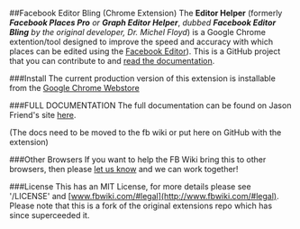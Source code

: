 ##Facebook Editor Bling (Chrome Extension) The **Editor Helper** (formerly
**_Facebook Places Pro_** *or* **_Graph Editor Helper_**, *dubbed* **_Facebook
Editor Bling_** *by the original developer, Dr. Michel Floyd*) is a Google
Chrome extention/tool designed to improve the speed and accuracy with which
places can be edited using the [Facebook
Editor](https://www.facebook.com/editor)). This is a GitHub project that you
can contribute to and [read the
documentation](http://www.jasonfriend.me/facebookplaces/w/wiki:editor:community_chrome_extension).

###Install
The current production version of this extension is installable from the
[Google Chrome
Webstore](https://chrome.google.com/webstore/detail/fb-places-pro/imnppmbmlacllpppkbcnjfnadjikmpgi?hl=en-US)

###FULL DOCUMENTATION
The full documentation can be found on Jason Friend's site [here](http://www.jasonfriend.me/facebookplaces/w/wiki:editor:community_chrome_extension).

(The docs need to be moved to the fb wiki or put here on GitHub with the extension)

###Other Browsers
If you want to help the FB Wiki bring this to other browsers, then please [let
us know](http://www.fbwiki.com/#contact) and we can work together!

###License This has an MIT License, for more details please see '/LICENSE' and
[www.fbwiki.com/#legal](http://www.fbwiki.com/#legal). Please note that this is
a fork of the original extensions repo which has since superceeded it.
